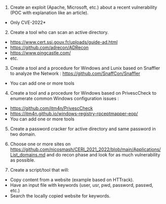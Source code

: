 1) Create an exploit (Apache, Microsoft, etc.) about a recent vulnerability (POC with explanation like an article).
* Only CVE-2022* 

2) Create a tool who can scan an active directory.
* https://www.cert.ssi.gouv.fr/uploads/guide-ad.html
* https://github.com/adrecon/ADRecon
* https://www.pingcastle.com/
* etc.

3) Create a tool and a procedure for Windows and Lunix based on Snaffler to analyze the Network : https://github.com/SnaffCon/Snaffler
* You can add one or more tools

4) Create a tool and a procedure for Windows based on PrivescCheck to enumerate common Windows configuration issues : 
* https://github.com/itm4n/PrivescCheck
* https://itm4n.github.io/windows-registry-rpceptmapper-eop/
* You can add one or more tools

5) Create a password cracker for active directory and same password in two domain.

6) Choose one or more sites on https://github.com/nicosmash/CERI_2021_2022/blob/main/Applications/List_domains.md and do recon phase and look for as much vulnerability as possible.

7) Create a script/tool that will:
* Copy content from a website (example based on HTTrack).
* Have an input file with keywords (user, usr, pwd, password, passwd, etc.)
* Search the locally copied website for keywords. 
